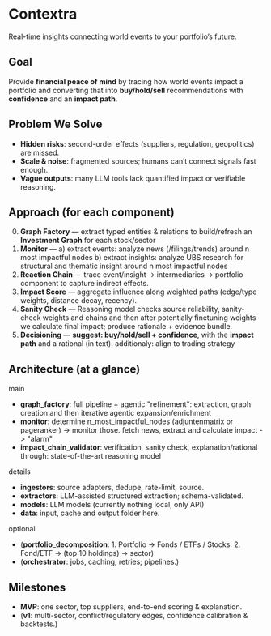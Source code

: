 # Contextra

Real-time insights connecting world events to your portfolio’s future.

## Goal
Provide **financial peace of mind** by tracing how world events impact a portfolio and converting that into **buy/hold/sell** recommendations with **confidence** and an **impact path**.

## Problem We Solve
- **Hidden risks**: second-order effects (suppliers, regulation, geopolitics) are missed.
- **Scale & noise**: fragmented sources; humans can’t connect signals fast enough.
- **Vague outputs**: many LLM tools lack quantified impact or verifiable reasoning.

## Approach (for each component)

0. **Graph Factory** — extract typed entities & relations to build/refresh an **Investment Graph** for each stock/sector 
1. **Monitor** — a) extract events: analyze news (/filings/trends) around n most impactful nodes b) extract insights: analyze UBS research for structural and thematic insight around n most impactful nodes
2. **Reaction Chain** — trace event/insight → intermediaries → portfolio component to capture indirect effects.
3. **Impact Score** — aggregate influence along weighted paths (edge/type weights, distance decay, recency).
4. **Sanity Check** — Reasoning model checks source reliability, sanity-check weights and chains and then after potentially finetuning weights we calculate final impact; produce rationale + evidence bundle.
5. **Decisioning** — **suggest: buy/hold/sell + confidence**, with the **impact path** and a rational (in text). additionaly: align to trading strategy

## Architecture (at a glance)
main
- **graph_factory**: full pipeline + agentic "refinement": extraction, graph creation and then iterative agentic expansion/enrichment
- **monitor**: determine n_most_impactful_nodes (adjuntenmatrix or pageranker) -> monitor those. fetch news, extract and calculate impact -> "alarm"
- **impact_chain_validator**: verification, sanity check, explanation/rational through: state-of-the-art reasoning model

details
- **ingestors**: source adapters, dedupe, rate-limit, source.
- **extractors**: LLM-assisted structured extraction; schema-validated.
- **models**: LLM models (currently nothing local, only API)
- **data**: input, cache and output folder here.

optional
- (**portfolio_decomposition**: 1. Portfolio → Fonds / ETFs / Stocks. 2. Fond/ETF -> (top 10 holdings) -> sector) 
- (**orchestrator**: jobs, caching, retries; pipelines.)


## Milestones
- **MVP**: one sector, top suppliers, end-to-end scoring & explanation.
- (**v1**: multi-sector, conflict/regulatory edges, confidence calibration & backtests.)